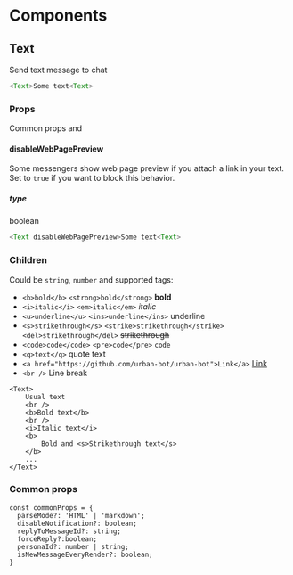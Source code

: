 
# Components  
  
## Text
Send text message to chat
```javascript  
<Text>Some text<Text>  
```  
### Props  
Common props and

#### disableWebPagePreview
Some messengers show web page preview if you attach a link in your text. Set to `true` if you want to block this behavior.
##### type
boolean
```javascript
<Text disableWebPagePreview>Some text<Text>
```


### Children  
Could be `string`, `number` and supported tags:  
  
* `<b>bold</b>` `<strong>bold</strong>`  **bold**
* `<i>italic</i>` `<em>italic</em>`  *italic*  
* `<u>underline</u>` `<ins>underline</ins>`  underline
* `<s>strikethrough</s>` `<strike>strikethrough</strike>` `<del>strikethrough</del>`   ~~strikethrough~~  
* `<code>code</code>` `<pre>code</pre>` `code`  
* `<q>text</q>`  quote text
* `<a href="https://github.com/urban-bot/urban-bot">Link</a>`  [Link](https://github.com/urban-bot/urban-bot)  
* `<br />`  Line break  

```jvascript  
<Text>    
    Usual text    
    <br />    
    <b>Bold text</b>    
    <br />    
    <i>Italic text</i>    
    <b>    
        Bold and <s>Strikethrough text</s>    
    </b>
    ...
</Text>  
```

### Common props  
```
const commonProps = {
  parseMode?: 'HTML' | 'markdown';
  disableNotification?: boolean;
  replyToMessageId?: string;
  forceReply?:boolean;
  personaId?: number | string;
  isNewMessageEveryRender?: boolean;
}

